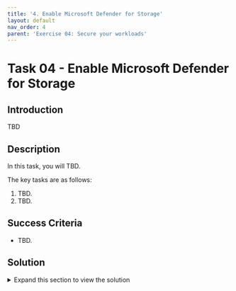 ```yaml
---
title: '4. Enable Microsoft Defender for Storage'
layout: default
nav_order: 4
parent: 'Exercise 04: Secure your workloads'
---
```


# Task 04 - Enable Microsoft Defender for Storage

## Introduction

TBD

## Description

In this task, you will TBD.

The key tasks are as follows:
1. TBD.
2. TBD.

## Success Criteria

* TBD.

## Solution

<details markdown="block">
<summary>Expand this section to view the solution</summary>

TBD

</details>
